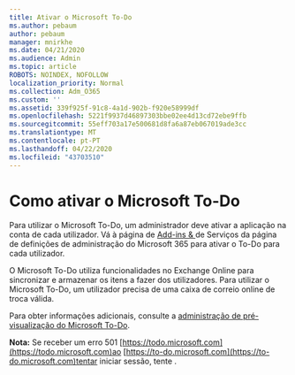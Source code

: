 ```yaml
---
title: Ativar o Microsoft To-Do
ms.author: pebaum
author: pebaum
manager: mnirkhe
ms.date: 04/21/2020
ms.audience: Admin
ms.topic: article
ROBOTS: NOINDEX, NOFOLLOW
localization_priority: Normal
ms.collection: Adm_O365
ms.custom: ''
ms.assetid: 339f925f-91c8-4a1d-902b-f920e58999df
ms.openlocfilehash: 5221f9937d46897303bbe02ee4d13cd72ebe9ffb
ms.sourcegitcommit: 55eff703a17e500681d8fa6a87eb067019ade3cc
ms.translationtype: MT
ms.contentlocale: pt-PT
ms.lasthandoff: 04/22/2020
ms.locfileid: "43703510"
---
```

# <a name="how-to-enable-microsoft-to-do"></a>Como ativar o Microsoft To-Do

Para utilizar o Microsoft To-Do, um administrador deve ativar a aplicação na conta de cada utilizador. Vá à página de [Add-ins &amp; ](https://portal.office.com/adminportal/home#/Settings/ServicesAndAddIns) de Serviços da página de definições de administração do Microsoft 365 para ativar o To-Do para cada utilizador.
  
O Microsoft To-Do utiliza funcionalidades no Exchange Online para sincronizar e armazenar os itens a fazer dos utilizadores. Para utilizar o Microsoft To-Do, um utilizador precisa de uma caixa de correio online de troca válida.
  
Para obter informações adicionais, consulte a [administração de pré-visualização do Microsoft To-Do](https://support.office.com/article/490c1a8c-2333-4952-8125-841afadb9620.aspx).
  
 **Nota:** Se receber um erro 501 [https://todo.microsoft.com](https://todo.microsoft.com)ao [https://to-do.microsoft.com](https://to-do.microsoft.com)tentar iniciar sessão, tente .
  

